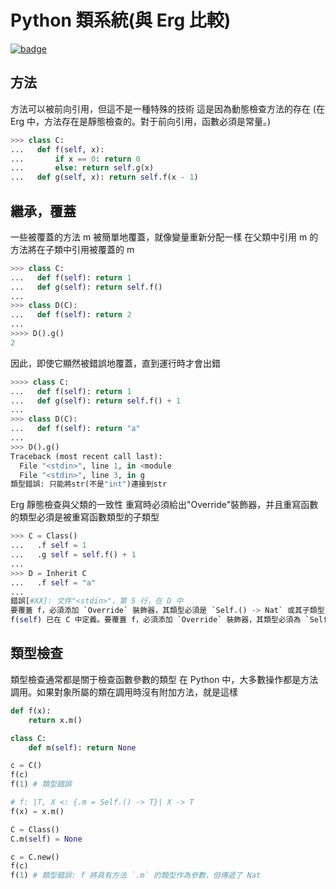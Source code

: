 # Python 類系統(與 Erg 比較)

[![badge](https://img.shields.io/endpoint.svg?url=https%3A%2F%2Fgezf7g7pd5.execute-api.ap-northeast-1.amazonaws.com%2Fdefault%2Fsource_up_to_date%3Fowner%3Derg-lang%26repos%3Derg%26ref%3Dmain%26path%3Ddoc/EN/python/class_system.md%26commit_hash%3D2ecd249a2a99dc93dde2660b8d50bfa4fa0b03b9)](https://gezf7g7pd5.execute-api.ap-northeast-1.amazonaws.com/default/source_up_to_date?owner=erg-lang&repos=erg&ref=main&path=doc/EN/python/class_system.md&commit_hash=2ecd249a2a99dc93dde2660b8d50bfa4fa0b03b9)

## 方法

方法可以被前向引用，但這不是一種特殊的技術
這是因為動態檢查方法的存在
(在 Erg 中，方法存在是靜態檢查的。對于前向引用，函數必須是常量。)

```python
>>> class C:
...   def f(self, x):
...       if x == 0: return 0
...       else: return self.g(x)
...   def g(self, x): return self.f(x - 1)
```

## 繼承，覆蓋

一些被覆蓋的方法 m 被簡單地覆蓋，就像變量重新分配一樣
在父類中引用 m 的方法將在子類中引用被覆蓋的 m

```python
>>> class C:
...   def f(self): return 1
...   def g(self): return self.f()
...
>>> class D(C):
...   def f(self): return 2
...
>>>> D().g()
2
```

因此，即使它顯然被錯誤地覆蓋，直到運行時才會出錯

```python
>>>> class C:
...   def f(self): return 1
...   def g(self): return self.f() + 1
...
>>> class D(C):
...   def f(self): return "a"
...
>>> D().g()
Traceback (most recent call last):
  File "<stdin>", line 1, in <module
  File "<stdin>", line 3, in g
類型錯誤: 只能將str(不是"int")連接到str
```

Erg 靜態檢查與父類的一致性
重寫時必須給出"Override"裝飾器，并且重寫函數的類型必須是被重寫函數類型的子類型

```python
>>> C = Class()
...   .f self = 1
...   .g self = self.f() + 1
...
>>> D = Inherit C
...   .f self = "a"
...
錯誤[#XX]: 文件"<stdin>"，第 5 行，在 D 中
要覆蓋 f，必須添加 `Override` 裝飾器，其類型必須是 `Self.() -> Nat` 或其子類型
f(self) 已在 C 中定義。要覆蓋 f，必須添加 `Override` 裝飾器，其類型必須為 `Self. 要覆蓋，必須給它一個 `Override` 裝飾器，并且它的類型必須是 `Self.() -> Nat` 或 that.f(self) 的子類型
```

## 類型檢查

類型檢查通常都是關于檢查函數參數的類型
在 Python 中，大多數操作都是方法調用。如果對象所屬的類在調用時沒有附加方法，就是這樣

```python
def f(x):
    return x.m()

class C:
    def m(self): return None

c = C()
f(c)
f(1) # 類型錯誤
```

```python
# f: |T, X <: {.m = Self.() -> T}| X -> T
f(x) = x.m()

C = Class()
C.m(self) = None

c = C.new()
f(c)
f(1) # 類型錯誤: f 將具有方法 `.m` 的類型作為參數，但傳遞了 Nat
```
